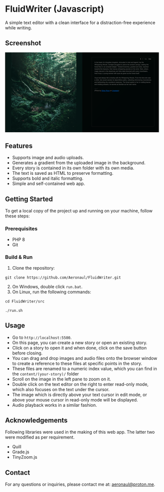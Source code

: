 # FluidWriter (Javascript)
A simple text editor with a clean interface for a distraction-free experience while writing.

## Screenshot
![FluidWriter screenshot](screenshot.png?raw=true)

## Features
- Supports image and audio uploads.
- Generates a gradient from the uploaded image in the background.
- Every story is contained in its own folder with its own media.
- The text is saved as HTML to preserve formatting.
- Supports bold and italic formatting.
- Simple and self-contained web app.

## Getting Started
To get a local copy of the project up and running on your machine, follow these steps:

### Prerequisites
- PHP 8
- Git

### Build & Run
1. Clone the repository:
```
git clone https://github.com/Aeronaul/FluidWriter.git
```
2. On Windows, double click ```run.bat```.
3. On Linux, run the following commands:
```
cd FluidWriter/src
```
```
./run.sh
```

## Usage
- Go to ```http://localhost:5500```.
- On this page, you can create a new story or open an existing story.
- Click on a story to open it and when done, click on the save button before closing.
- You can drag and drop images and audio files onto the browser window to create a reference to these files at specific points in the story.
- These files are renamed to a numeric index value, which you can find in the ```content/(your-story)/``` folder
- Scroll on the image in the left pane to zoom on it.
- Double click on the text editor on the right to enter read-only mode, which also focuses on the text under the cursor.
- The image which is directly above your text cursor in edit mode, or above your mouse cursor in read-only mode will be displayed.
- Audio playback works in a similar fashion.

## Acknowledgements
Following libraries were used in the making of this web app. The latter two were modified as per requirement.
- Quill
- Grade.js
- TinyZoom.js

## Contact
For any questions or inquiries, please contact me at: aeronaul@proton.me.
